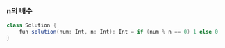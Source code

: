 ### n의 배수
```java
class Solution {
    fun solution(num: Int, n: Int): Int = if (num % n == 0) 1 else 0
}
```